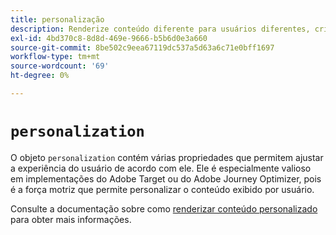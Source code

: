 ```yaml
---
title: personalização
description: Renderize conteúdo diferente para usuários diferentes, criando uma experiência personalizada para eles.
exl-id: 4bd370c8-8d8d-469e-9666-b5b6d0e3a660
source-git-commit: 8be502c9eea67119dc537a5d63a6c71e0bff1697
workflow-type: tm+mt
source-wordcount: '69'
ht-degree: 0%

---
```


# `personalization`

O objeto `personalization` contém várias propriedades que permitem ajustar a experiência do usuário de acordo com ele. Ele é especialmente valioso em implementações do Adobe Target ou do Adobe Journey Optimizer, pois é a força motriz que permite personalizar o conteúdo exibido por usuário.

Consulte a documentação sobre como [renderizar conteúdo personalizado](../../personalization/rendering-personalization-content.md) para obter mais informações.

<!--
## Properties within this object

* **Default personalization enabled**: 
* **Send display notifications**:
* **Include pending display notifications**:

<!-- Also include the defaultPersonalizationEnabled variable. more info in PLAT-174348.

alloy("sendEvent", { personalization: { defaultPersonalizationEnabled: false } });

defaultPersonalizationEnabled
sendDisplayNotifications
includePendingDisplayNotifications
-->
